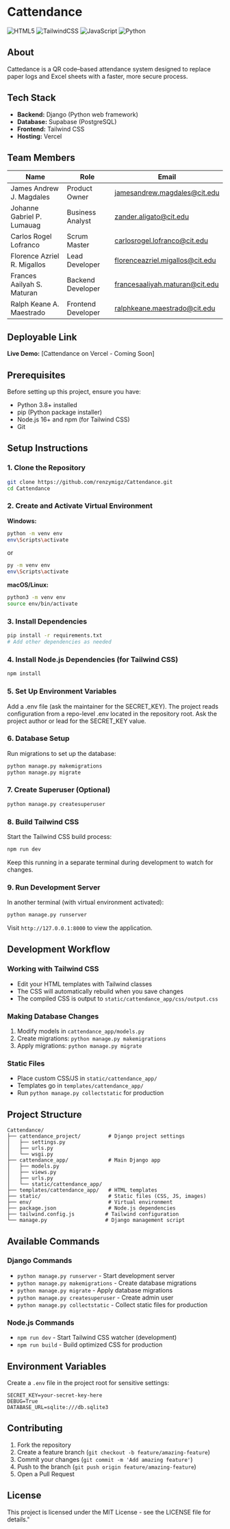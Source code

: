 # Cattendance
![HTML5](https://img.shields.io/badge/html5-%23E34F26.svg?style=for-the-badge&logo=html5&logoColor=white)
![TailwindCSS](https://img.shields.io/badge/tailwindcss-%2338B2AC.svg?style=for-the-badge&logo=tailwind-css&logoColor=white)
![JavaScript](https://img.shields.io/badge/javascript-%23323330.svg?style=for-the-badge&logo=javascript&logoColor=%23F7DF1E)
![Python](https://img.shields.io/badge/python-%2314354C.svg?style=for-the-badge&logo=python&logoColor=white)

## About
Cattedance is a QR code–based attendance system designed to replace paper logs and Excel sheets with a faster, more secure process.

## Tech Stack
- **Backend:** Django (Python web framework)
- **Database:** Supabase (PostgreSQL)
- **Frontend:** Tailwind CSS
- **Hosting:** Vercel

## Team Members
| Name | Role | Email |
|------|------|-------|
| James Andrew J. Magdales | Product Owner | jamesandrew.magdales@cit.edu |
| Johanne Gabriel P. Lumauag | Business Analyst | zander.aligato@cit.edu |
| Carlos Rogel Lofranco | Scrum Master | carlosrogel.lofranco@cit.edu |
| Florence Azriel R. Migallos | Lead Developer | florenceazriel.migallos@cit.edu |
| Frances Aailyah S. Maturan | Backend Developer | francesaaliyah.maturan@cit.edu |
| Ralph Keane A. Maestrado | Frontend Developer | ralphkeane.maestrado@cit.edu |

## Deployable Link
**Live Demo:** [Cattendance on Vercel - Coming Soon]

## Prerequisites
Before setting up this project, ensure you have:

- Python 3.8+ installed
- pip (Python package installer)
- Node.js 16+ and npm (for Tailwind CSS)
- Git

## Setup Instructions
### 1. Clone the Repository

```bash
git clone https://github.com/renzymigz/Cattendance.git
cd Cattendance
```

### 2. Create and Activate Virtual Environment

**Windows:**
```bash
python -m venv env
env\Scripts\activate
```
or
```bash
py -m venv env
env\Scripts\activate
```

**macOS/Linux:**
```bash
python3 -m venv env
source env/bin/activate
```

### 3. Install Dependencies

```bash
pip install -r requirements.txt
# Add other dependencies as needed
```

### 4. Install Node.js Dependencies (for Tailwind CSS)

```bash
npm install
```

### 5. Set Up Environment Variables

Add a .env file (ask the maintainer for the SECRET_KEY). The project reads configuration from a repo-level .env located in the repository root. Ask the project author or lead for the SECRET_KEY value.

### 6. Database Setup

Run migrations to set up the database:

```bash
python manage.py makemigrations
python manage.py migrate
```

### 7. Create Superuser (Optional)

```bash
python manage.py createsuperuser
```

### 8. Build Tailwind CSS

Start the Tailwind CSS build process:
```bash
npm run dev
```

Keep this running in a separate terminal during development to watch for changes.

### 9. Run Development Server

In another terminal (with virtual environment activated):

```bash
python manage.py runserver
```

Visit `http://127.0.0.1:8000` to view the application.

## Development Workflow

### Working with Tailwind CSS

- Edit your HTML templates with Tailwind classes
- The CSS will automatically rebuild when you save changes
- The compiled CSS is output to `static/cattendance_app/css/output.css`

### Making Database Changes

1. Modify models in `cattendance_app/models.py`
2. Create migrations: `python manage.py makemigrations`
3. Apply migrations: `python manage.py migrate`

### Static Files

- Place custom CSS/JS in `static/cattendance_app/`
- Templates go in `templates/cattendance_app/`
- Run `python manage.py collectstatic` for production

## Project Structure

```
Cattendance/
├── cattendance_project/         # Django project settings
│   ├── settings.py
│   ├── urls.py
│   └── wsgi.py
├── cattendance_app/             # Main Django app
│   ├── models.py
│   ├── views.py
│   ├── urls.py
│   └── static/cattendance_app/
├── templates/cattendance_app/   # HTML templates
├── static/                      # Static files (CSS, JS, images)
├── env/                         # Virtual environment
├── package.json                 # Node.js dependencies
├── tailwind.config.js          # Tailwind configuration
└── manage.py                   # Django management script
```

## Available Commands

### Django Commands
- `python manage.py runserver` - Start development server
- `python manage.py makemigrations` - Create database migrations
- `python manage.py migrate` - Apply database migrations
- `python manage.py createsuperuser` - Create admin user
- `python manage.py collectstatic` - Collect static files for production

### Node.js Commands
- `npm run dev` - Start Tailwind CSS watcher (development)
- `npm run build` - Build optimized CSS for production

## Environment Variables

Create a `.env` file in the project root for sensitive settings:

```env
SECRET_KEY=your-secret-key-here
DEBUG=True
DATABASE_URL=sqlite:///db.sqlite3
```

## Contributing

1. Fork the repository
2. Create a feature branch (`git checkout -b feature/amazing-feature`)
3. Commit your changes (`git commit -m 'Add amazing feature'`)
4. Push to the branch (`git push origin feature/amazing-feature`)
5. Open a Pull Request

## License

This project is licensed under the MIT License - see the LICENSE file for details." 
